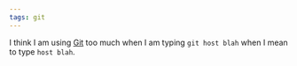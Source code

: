 ```yaml
---
tags: git
---
```


I think I am using [Git](/wiki/Git) too much when I am typing `git host blah` when I mean to type `host blah`.
